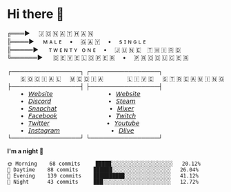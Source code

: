 # Hi there 👋

╔═══►⠀⠀🇯 🇴 🇳 🇦 🇹 🇭 🇦 🇳\
╠════►⠀⠀ᴍ ᴀ ʟ ᴇ ⠀ • ⠀ 🇬 🇦 🇾 ⠀ • ⠀ s ɪ ɴ ɢ ʟ ᴇ\
╠═════►⠀⠀ ᴛ ᴡ ᴇ ɴ ᴛ ʏ⠀ᴏ ɴ ᴇ ⠀ • ⠀ 🇯 🇺 🇳 🇪 ⠀🇹 🇭 🇮 🇷 🇩\
╚══════►⠀⠀ 🇩 🇪 🇻 🇪 🇱 🇴 🇵 🇪 🇷 ⠀ • ⠀ 🇵 🇷 🇴 🇩 🇺 🇨 🇪 🇷

┌────────────────┐ ┌────────────────┐\
⠀⠀⠀🇸 🇴 🇨 🇮 🇦 🇱⠀⠀🇲 🇪 🇩 🇮 🇦⠀⠀⠀ ⠀⠀🇱 🇮 🇻 🇪⠀⠀🇸 🇹 🇷 🇪 🇦 🇲 🇮 🇳 🇬\
├────────────────┤ ├────────────────┤\
⠀⠀⠀•⠀[𝘞𝘦𝘣𝘴𝘪𝘵𝘦](https://tgtgamer.live/) ⠀⠀⠀ ⠀⠀⠀ ⠀⠀⠀ ⠀⠀•⠀[𝘞𝘦𝘣𝘴𝘪𝘵𝘦](https://tgtgamer.live/)\
⠀⠀⠀•⠀[𝘋𝘪𝘴𝘤𝘰𝘳𝘥](https://discord.com/invite/P5DwgzN) ⠀⠀⠀ ⠀⠀⠀ ⠀⠀⠀ ⠀⠀ •⠀[𝘚𝘵𝘦𝘢𝘮](https://steamcommunity.com/broadcast/watch/76561198043223313)\
⠀⠀⠀•⠀[𝘚𝘯𝘢𝘱𝘤𝘩𝘢𝘵](https://snapchat.com/add/tgtgamer) ⠀⠀⠀ ⠀⠀⠀ ⠀⠀⠀ ⠀ •⠀[𝘔𝘪𝘹𝘦𝘳](https://mixer.com/tgtgamer)\
⠀⠀⠀•⠀[𝘍𝘢𝘤𝘦𝘣𝘰𝘰𝘬](https://fb.me/jonathan.stevens.144) ⠀⠀⠀ ⠀⠀⠀ ⠀⠀⠀ ⠀•⠀[𝘛𝘸𝘪𝘵𝘤𝘩](https://www.twitch.tv/tgtgamer)\
⠀⠀⠀•⠀[𝘛𝘸𝘪𝘵𝘵𝘦𝘳](https://twitter.com/tgtgamer) ⠀⠀⠀ ⠀⠀⠀ ⠀⠀⠀ ⠀⠀ •⠀[𝘠𝘰𝘶𝘵𝘶𝘣𝘦](https://www.youtube.com/channel/UCmMsdBHE1inAoY72o2ZuEqg/live)\
⠀⠀⠀•⠀[𝘐𝘯𝘴𝘵𝘢𝘨𝘳𝘢𝘮](https://www.instagram.com/tgtgamer) ⠀⠀⠀ ⠀⠀⠀ ⠀⠀⠀ ⠀•⠀[𝘋𝘭𝘪𝘷𝘦](https://dlive.tv/TGTGamer)\
└────────────────┘ └────────────────┘

<!--START_SECTION:waka-->
**I'm a night 🦉** 

```text
🌞 Morning    68 commits     █████░░░░░░░░░░░░░░░░░░░░   20.12% 
🌆 Daytime    88 commits     ██████░░░░░░░░░░░░░░░░░░░   26.04% 
🌃 Evening    139 commits    ██████████░░░░░░░░░░░░░░░   41.12% 
🌙 Night      43 commits     ███░░░░░░░░░░░░░░░░░░░░░░   12.72%

```



<!--END_SECTION:waka-->
